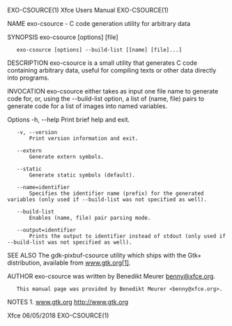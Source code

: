 EXO-CSOURCE(1)                                                                      Xfce Users Manual                                                                      EXO-CSOURCE(1)

NAME
       exo-csource - C code generation utility for arbitrary data

SYNOPSIS
       exo-csource [options] [file]

       exo-csource [options] --build-list [[name] [file]...]

DESCRIPTION
       exo-csource is a small utility that generates C code containing arbitrary data, useful for compiling texts or other data directly into programs.

INVOCATION
       exo-csource either takes as input one file name to generate code for, or, using the --build-list option, a list of (name, file) pairs to generate code for a list of images into
       named variables.

   Options
       -h, --help
           Print brief help and exit.

       -v, --version
           Print version information and exit.

       --extern
           Generate extern symbols.

       --static
           Generate static symbols (default).

       --name=identifier
           Specifies the identifier name (prefix) for the generated variables (only used if --build-list was not specified as well).

       --build-list
           Enables (name, file) pair parsing mode.

       --output=identifier
           Prints the output to identifier instead of stdout (only used if --build-list was not specified as well).

SEE ALSO
       The gdk-pixbuf-csource utility which ships with the Gtk+ distribution, available from www.gtk.org[1].

AUTHOR
       exo-csource was written by Benedikt Meurer <benny@xfce.org>.

       This manual page was provided by Benedikt Meurer <benny@xfce.org>.

NOTES
        1. www.gtk.org
           http://www.gtk.org

Xfce                                                                                    06/05/2018                                                                         EXO-CSOURCE(1)

